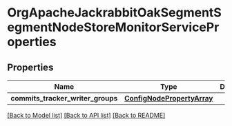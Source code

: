 # OrgApacheJackrabbitOakSegmentSegmentNodeStoreMonitorServiceProperties

## Properties
Name | Type | Description | Notes
------------ | ------------- | ------------- | -------------
**commits_tracker_writer_groups** | [**ConfigNodePropertyArray**](ConfigNodePropertyArray.md) |  | [optional] 

[[Back to Model list]](../README.md#documentation-for-models) [[Back to API list]](../README.md#documentation-for-api-endpoints) [[Back to README]](../README.md)


